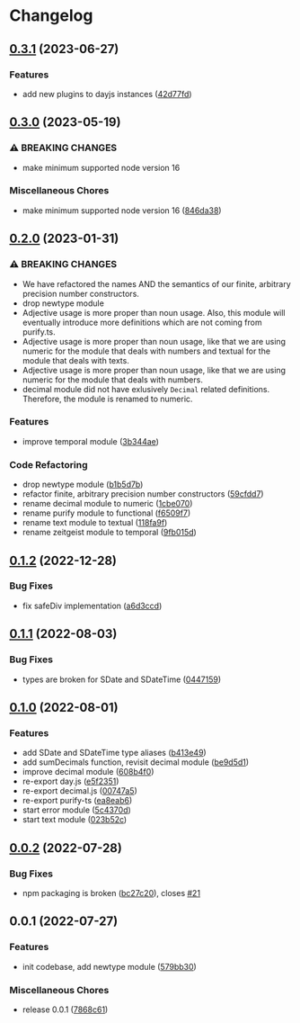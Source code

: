 # Changelog

## [0.3.1](https://github.com/telostat/typescript-prelude/compare/v0.3.0...v0.3.1) (2023-06-27)


### Features

* add new plugins to dayjs instances ([42d77fd](https://github.com/telostat/typescript-prelude/commit/42d77fd11c3f03c19446fd267ac00a439d6ad501))

## [0.3.0](https://github.com/telostat/typescript-prelude/compare/v0.2.0...v0.3.0) (2023-05-19)


### ⚠ BREAKING CHANGES

* make minimum supported node version 16

### Miscellaneous Chores

* make minimum supported node version 16 ([846da38](https://github.com/telostat/typescript-prelude/commit/846da38dccff4a5912acd5bd8aef563d5ce40ea4))

## [0.2.0](https://github.com/telostat/typescript-prelude/compare/v0.1.2...v0.2.0) (2023-01-31)


### ⚠ BREAKING CHANGES

* We have refactored the names AND the semantics of our finite, arbitrary precision number constructors.
* drop newtype module
* Adjective usage is more proper than noun usage. Also, this module will eventually introduce more definitions which are not coming from purify.ts.
* Adjective usage is more proper than noun usage, like that we are using numeric for the module that deals with numbers and textual for the module that deals with texts.
* Adjective usage is more proper than noun usage, like that we are using numeric for the module that deals with numbers.
* decimal module did not have exlusively `Decimal` related definitions. Therefore, the module is renamed to numeric.

### Features

* improve temporal module ([3b344ae](https://github.com/telostat/typescript-prelude/commit/3b344ae6828c32567f6975a653908a28aa436c69))


### Code Refactoring

* drop newtype module ([b1b5d7b](https://github.com/telostat/typescript-prelude/commit/b1b5d7bc1b3644375cf37f62b186f289e06e2267))
* refactor finite, arbitrary precision number constructors ([59cfdd7](https://github.com/telostat/typescript-prelude/commit/59cfdd7339c2fe639dc2294b7bf81aa346c24a0f))
* rename decimal module to numeric ([1cbe070](https://github.com/telostat/typescript-prelude/commit/1cbe07028be86cdab24a0d0b0df2f7ccac07caf9))
* rename purify module to functional ([f6509f7](https://github.com/telostat/typescript-prelude/commit/f6509f77e50470a0d4f157eeab43c05b2614139a))
* rename text module to textual ([118fa9f](https://github.com/telostat/typescript-prelude/commit/118fa9f785db90a2923a7b28db20fdce056c143a))
* rename zeitgeist module to temporal ([9fb015d](https://github.com/telostat/typescript-prelude/commit/9fb015dfeb088021e26f6fe3e5555eabb302fbba))

## [0.1.2](https://github.com/telostat/typescript-prelude/compare/v0.1.1...v0.1.2) (2022-12-28)


### Bug Fixes

* fix safeDiv implementation ([a6d3ccd](https://github.com/telostat/typescript-prelude/commit/a6d3ccd0dc06b1580b4efe917bbd815ebd140c66))

## [0.1.1](https://github.com/telostat/typescript-prelude/compare/v0.1.0...v0.1.1) (2022-08-03)


### Bug Fixes

* types are broken for SDate and SDateTime ([0447159](https://github.com/telostat/typescript-prelude/commit/044715944c55b772c07e81381b35c9418bf6bf22))

## [0.1.0](https://github.com/telostat/typescript-prelude/compare/v0.0.2...v0.1.0) (2022-08-01)


### Features

* add SDate and SDateTime type aliases ([b413e49](https://github.com/telostat/typescript-prelude/commit/b413e49006ba076e8db5e5785e6c077d6b2ca236))
* add sumDecimals function, revisit decimal module ([be9d5d1](https://github.com/telostat/typescript-prelude/commit/be9d5d14e02761da62ee6db1dc0f247f04d30768))
* improve decimal module ([608b4f0](https://github.com/telostat/typescript-prelude/commit/608b4f0458fb5a5f3cf85fbac85b22ebfdc5762b))
* re-export day.js ([e5f2351](https://github.com/telostat/typescript-prelude/commit/e5f2351d71cf7d5448ef34516b5d03b3524a3a70))
* re-export decimal.js ([00747a5](https://github.com/telostat/typescript-prelude/commit/00747a5b70bdf033055c0ab89e43e4771a740899))
* re-export purify-ts ([ea8eab6](https://github.com/telostat/typescript-prelude/commit/ea8eab60444036153efb6b7b721483cd45d26ade))
* start error module ([5c4370d](https://github.com/telostat/typescript-prelude/commit/5c4370dea468e7a33fd95dea2be82e5579931004))
* start text module ([023b52c](https://github.com/telostat/typescript-prelude/commit/023b52cbf746cec3386eb4865c981bfdb7ba9bf9))

## [0.0.2](https://github.com/telostat/typescript-prelude/compare/v0.0.1...v0.0.2) (2022-07-28)


### Bug Fixes

* npm packaging is broken ([bc27c20](https://github.com/telostat/typescript-prelude/commit/bc27c20ef7c67ad765011183155930093c1238b9)), closes [#21](https://github.com/telostat/typescript-prelude/issues/21)

## 0.0.1 (2022-07-27)


### Features

* init codebase, add newtype module ([579bb30](https://github.com/telostat/typescript-prelude/commit/579bb30c687f902fc3bbf64a35baeb703747e0e8))


### Miscellaneous Chores

* release 0.0.1 ([7868c61](https://github.com/telostat/typescript-prelude/commit/7868c610c203d0f9e0d0bf3c53db932ce2d24256))

